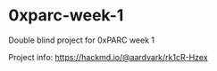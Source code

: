 # 0xparc-week-1
Double blind project for 0xPARC week 1

Project info: https://hackmd.io/@aardvark/rk1cR-Hzex